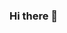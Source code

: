 ### Hi there 👋

<!--
twitter

blogs
- selected
 - thought
- freecodecamp
- medium
- appveyor website

book recommendations (blog post and goodreads)

code?
- frameworks (docs from tests, customer tests excel)
- hobby projects (league tables, canoe polo)

exercism mentor / maintainer
 - link to elm track maintainers bit

codefirstgirls? feminist? social justice? climate justice?


**ceddlyburge/ceddlyburge** is a ✨ _special_ ✨ repository because its `README.md` (this file) appears on your GitHub profile.

Here are some ideas to get you started:

- 🔭 I’m currently working on ...
- 🌱 I’m currently learning ...
- 👯 I’m looking to collaborate on ...
- 🤔 I’m looking for help with ...
- 💬 Ask me about ...
- 📫 How to reach me: ...
- 😄 Pronouns: ...
- ⚡ Fun fact: ...
-->
